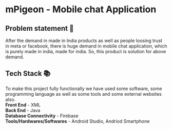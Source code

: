 # mPigeon - Mobile chat Application


## Problem statement 🐾

After the demand in made in India products as well as people loosing trust in meta or facebook, there is huge demand in mobile chat application, which is purely made in india, made for india.
So, this product is solution for above demand.

## Tech Stack 📚

To make this project fully functionally we have used some software, some programming language as well as some tools and some external websites also.
</br><b>Front End</b> - XML</br>
<b>Back End</b> - Java</br>
<b>Database Connectivity</b> - Firebase</br>
<b>Tools/Hardwares/Softwares</b> - Android Studio, Andriod Smartphone</br>
